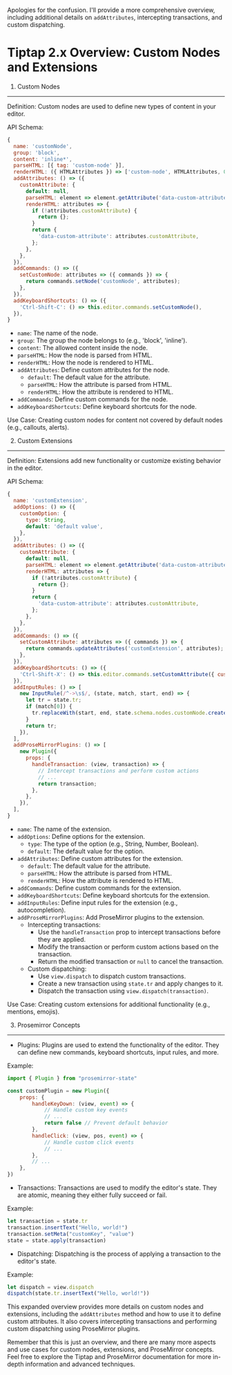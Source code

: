 Apologies for the confusion. I'll provide a more comprehensive overview, including additional details on `addAttributes`, intercepting transactions, and custom dispatching.

# Tiptap 2.x Overview: Custom Nodes and Extensions

1. Custom Nodes

---

Definition: Custom nodes are used to define new types of content in your editor.

API Schema:

```javascript
{
  name: 'customNode',
  group: 'block',
  content: 'inline*',
  parseHTML: [{ tag: 'custom-node' }],
  renderHTML: ({ HTMLAttributes }) => ['custom-node', HTMLAttributes, 0],
  addAttributes: () => ({
    customAttribute: {
      default: null,
      parseHTML: element => element.getAttribute('data-custom-attribute'),
      renderHTML: attributes => {
        if (!attributes.customAttribute) {
          return {};
        }
        return {
          'data-custom-attribute': attributes.customAttribute,
        };
      },
    },
  }),
  addCommands: () => ({
    setCustomNode: attributes => ({ commands }) => {
      return commands.setNode('customNode', attributes);
    },
  }),
  addKeyboardShortcuts: () => ({
    'Ctrl-Shift-C': () => this.editor.commands.setCustomNode(),
  }),
}
```

-   `name`: The name of the node.
-   `group`: The group the node belongs to (e.g., 'block', 'inline').
-   `content`: The allowed content inside the node.
-   `parseHTML`: How the node is parsed from HTML.
-   `renderHTML`: How the node is rendered to HTML.
-   `addAttributes`: Define custom attributes for the node.
    -   `default`: The default value for the attribute.
    -   `parseHTML`: How the attribute is parsed from HTML.
    -   `renderHTML`: How the attribute is rendered to HTML.
-   `addCommands`: Define custom commands for the node.
-   `addKeyboardShortcuts`: Define keyboard shortcuts for the node.

Use Case: Creating custom nodes for content not covered by default nodes (e.g., callouts, alerts).

2. Custom Extensions

---

Definition: Extensions add new functionality or customize existing behavior in the editor.

API Schema:

```javascript
{
  name: 'customExtension',
  addOptions: () => ({
    customOption: {
      type: String,
      default: 'default value',
    },
  }),
  addAttributes: () => ({
    customAttribute: {
      default: null,
      parseHTML: element => element.getAttribute('data-custom-attribute'),
      renderHTML: attributes => {
        if (!attributes.customAttribute) {
          return {};
        }
        return {
          'data-custom-attribute': attributes.customAttribute,
        };
      },
    },
  }),
  addCommands: () => ({
    setCustomAttribute: attributes => ({ commands }) => {
      return commands.updateAttributes('customExtension', attributes);
    },
  }),
  addKeyboardShortcuts: () => ({
    'Ctrl-Shift-X': () => this.editor.commands.setCustomAttribute({ customAttribute: 'value' }),
  }),
  addInputRules: () => [
    new InputRule(/^->\s$/, (state, match, start, end) => {
      let tr = state.tr;
      if (match[0]) {
        tr.replaceWith(start, end, state.schema.nodes.customNode.create());
      }
      return tr;
    }),
  ],
  addProseMirrorPlugins: () => [
    new Plugin({
      props: {
        handleTransaction: (view, transaction) => {
          // Intercept transactions and perform custom actions
          // ...
          return transaction;
        },
      },
    }),
  ],
}
```

-   `name`: The name of the extension.
-   `addOptions`: Define options for the extension.
    -   `type`: The type of the option (e.g., String, Number, Boolean).
    -   `default`: The default value for the option.
-   `addAttributes`: Define custom attributes for the extension.
    -   `default`: The default value for the attribute.
    -   `parseHTML`: How the attribute is parsed from HTML.
    -   `renderHTML`: How the attribute is rendered to HTML.
-   `addCommands`: Define custom commands for the extension.
-   `addKeyboardShortcuts`: Define keyboard shortcuts for the extension.
-   `addInputRules`: Define input rules for the extension (e.g., autocompletion).
-   `addProseMirrorPlugins`: Add ProseMirror plugins to the extension.
    -   Intercepting transactions:
        -   Use the `handleTransaction` prop to intercept transactions before they are applied.
        -   Modify the transaction or perform custom actions based on the transaction.
        -   Return the modified transaction or `null` to cancel the transaction.
    -   Custom dispatching:
        -   Use `view.dispatch` to dispatch custom transactions.
        -   Create a new transaction using `state.tr` and apply changes to it.
        -   Dispatch the transaction using `view.dispatch(transaction)`.

Use Case: Creating custom extensions for additional functionality (e.g., mentions, emojis).

3. Prosemirror Concepts

---

-   Plugins: Plugins are used to extend the functionality of the editor. They can define new commands, keyboard shortcuts, input rules, and more.

Example:

```javascript
import { Plugin } from "prosemirror-state"

const customPlugin = new Plugin({
	props: {
		handleKeyDown: (view, event) => {
			// Handle custom key events
			// ...
			return false // Prevent default behavior
		},
		handleClick: (view, pos, event) => {
			// Handle custom click events
			// ...
		},
		// ...
	},
})
```

-   Transactions: Transactions are used to modify the editor's state. They are atomic, meaning they either fully succeed or fail.

Example:

```javascript
let transaction = state.tr
transaction.insertText("Hello, world!")
transaction.setMeta("customKey", "value")
state = state.apply(transaction)
```

-   Dispatching: Dispatching is the process of applying a transaction to the editor's state.

Example:

```javascript
let dispatch = view.dispatch
dispatch(state.tr.insertText("Hello, world!"))
```

This expanded overview provides more details on custom nodes and extensions, including the `addAttributes` method and how to use it to define custom attributes. It also covers intercepting transactions and performing custom dispatching using ProseMirror plugins.

Remember that this is just an overview, and there are many more aspects and use cases for custom nodes, extensions, and ProseMirror concepts. Feel free to explore the Tiptap and ProseMirror documentation for more in-depth information and advanced techniques.
